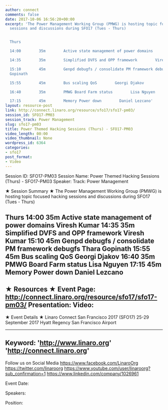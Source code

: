 ```yaml
---
author: connect
comments: false
date: 2017-10-06 16:56:20+00:00
excerpt: 'The Power Management Working Group (PMWG) is hosting topic focused hacking
  sessions and discussions during SFO17 (Tues - Thurs)


  Thurs

  14:00        35m        Active state management of power domains        Viresh Kumar

  14:35        35m        Simplified DVFS and OPP framework        Viresh Kumar

  15:10        45m        Genpd debugfs / consolidate PM framework debugfs        Thara
  Gopinath

  15:55        45m        Bus scaling QoS        Georgi Djakov

  16:40        35m        PMWG Board Farm status        Lisa Nguyen

  17:15        45m        Memory Power down        Daniel Lezcano'
layout: resource-post
link: http://connect.linaro.org/resource/sfo17/sfo17-pm03/
session_id: SFO17-PM03
session_track: Power Management
slug: sfo17-pm03
title: Power Themed Hacking Sessions (Thurs) - SFO17-PM03
video_length: 00:00
video_thumbnail: None
wordpress_id: 6364
categories:
- sfo17
post_format:
- Video
---
```


Session ID: SFO17-PM03
Session Name: Power Themed Hacking Sessions (Thurs) - SFO17-PM03
Speaker: 
Track: Power Management


★ Session Summary ★
The Power Management Working Group (PMWG) is hosting topic focused hacking sessions and discussions during SFO17 (Tues - Thurs)

Thurs
14:00        35m        Active state management of power domains        Viresh Kumar
14:35        35m        Simplified DVFS and OPP framework        Viresh Kumar
15:10        45m        Genpd debugfs / consolidate PM framework debugfs        Thara Gopinath
15:55        45m        Bus scaling QoS        Georgi Djakov
16:40        35m        PMWG Board Farm status        Lisa Nguyen
17:15        45m        Memory Power down        Daniel Lezcano
---------------------------------------------------
★ Resources ★
Event Page: http://connect.linaro.org/resource/sfo17/sfo17-pm03/
Presentation: 
Video: 
 ---------------------------------------------------

★ Event Details ★
Linaro Connect San Francisco 2017 (SFO17)
25-29 September 2017
Hyatt Regency San Francisco Airport

---------------------------------------------------
Keyword: 
'http://www.linaro.org'
'http://connect.linaro.org'
---------------------------------------------------
Follow us on Social Media
https://www.facebook.com/LinaroOrg
https://twitter.com/linaroorg
https://www.youtube.com/user/linaroorg?sub_confirmation=1
https://www.linkedin.com/company/1026961

Event Date: 

Speakers: 

Position: